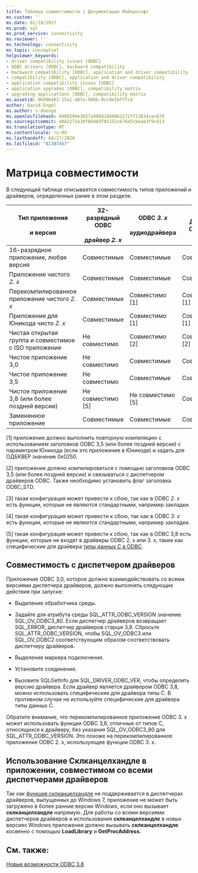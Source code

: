 ```yaml
---
title: Таблица совместимости | Документация Майкрософт
ms.custom: ''
ms.date: 01/19/2017
ms.prod: sql
ms.prod_service: connectivity
ms.reviewer: ''
ms.technology: connectivity
ms.topic: conceptual
helpviewer_keywords:
- driver compatibility issues [ODBC]
- ODBC drivers [ODBC], backward compatibility
- backward compatibility [ODBC], application and driver compatibility
- compatibility [ODBC], application and driver compatibility
- application compatibility issues [ODBC]
- application upgrades [ODBC], compatibility matrix
- upgrading applications [ODBC], compatibility matrix
ms.assetid: 0690b463-15a1-48fa-9d0b-9cc9e5bf7fc6
author: David-Engel
ms.author: v-daenge
ms.openlocfilehash: 0406599e1657a900d1669861572ff13834cec670
ms.sourcegitcommit: e042272a38fb646df05152c676e5cbeae3f9cd13
ms.translationtype: MT
ms.contentlocale: ru-RU
ms.lasthandoff: 04/27/2020
ms.locfileid: "81307457"
---
```

# <a name="compatibility-matrix"></a>Матрица совместимости
В следующей таблице описывается совместимость типов приложений и драйверов, определенных ранее в этом разделе.  
  
|Тип приложения<br /><br /> и версия|32-разрядный ODBC<br /><br /> драйвер *2. x*|ODBC *3. x*<br /><br /> аудиодрайвера|Драйвер ODBC 3,8|ISO и Open Group-совместимый драйвер|  
|--------------------------------------|-----------------------------------|---------------------------|---------------------|-----------------------------------------|  
|16-разрядное приложение, любая версия|Совместимые|Совместимые|Совместимые|Совместимые|  
|Приложение чистого *2. x*|Совместимые|Совместимые|Совместимые|Несовместимо [3]|  
|Перекомпилированное приложение чистого *2. x*|Совместимые|Совместимо [1]|Совместимо [1]|Несовместимо [3]|  
|Приложение для Юникода чисто *2. x*|Совместимые|Совместимо [1]|Совместимо [1]|Несовместимо [3]|  
|Чистая открытая группа и совместимое с ISO приложение|Не совместимо|Совместимо [2]|Совместимо [2]|Совместимо [2]|  
|Чистое приложение 3,0|Не совместимо|Совместимые|Совместимые|Несовместимо [4]|  
|Чистое приложение 3,5|Не совместимо|Совместимые|Совместимые|Несовместимо [4]|  
|Чистое приложение 3,8 (или более поздней версии)|Не совместимо [5]|Не совместимо [5]|Совместимые|Несовместимо [4]|  
|Замененное приложение|Совместимые|Совместимые|Совместимые|Несовместимо [3]|  
  
 [1] приложение должно выполнить повторную компиляцию с использованием заголовков ODBC 3,5 (или более поздней версии) с параметром Юникода (если это приложение в Юникоде) и задать для ОДБКВЕР значение 0x0250.  
  
 [2] приложение должно компилироваться с помощью заголовков ODBC 3,5 (или более поздней версии) и связываться с диспетчером драйверов ODBC. Также необходимо установить флаг заголовка ODBC_STD.  
  
 [3] такая конфигурация может привести к сбою, так как в ODBC *2. x* есть функции, которые не являются стандартными, например закладки.  
  
 [4] такая конфигурация может привести к сбою, так как в ODBC *3. x* есть функции, которые не являются стандартными, например закладки.  
  
 [5] такая конфигурация может привести к сбою, так как в ODBC 3,8 есть функции, которые не входят в драйверы ODBC 2. x или 3. x, такие как специфические для драйвера [типы данных C в ODBC](../../../odbc/reference/develop-app/c-data-types-in-odbc.md).  
  
## <a name="driver-manager-compatibility"></a>Совместимость с диспетчером драйверов  
 Приложение ODBC 3,0, которое должно взаимодействовать со всеми версиями диспетчера драйверов, должно выполнять следующие действия при запуске:  
  
-   Выделение обработчика среды.  
  
-   Задайте для атрибута среды SQL_ATTR_ODBC_VERSION значение SQL_OV_ODBC3_80. Если диспетчер драйверов возвращает SQL_ERROR, диспетчер драйверов старше 3,8. Сбросьте SQL_ATTR_ODBC_VERSION, чтобы SQL_OV_ODBC3 или SQL_OV_ODBC2 соответствующим образом соответствовать диспетчеру драйверов.  
  
-   Выделение маркера подключения.  
  
-   Установите соединение.  
  
-   Вызовите SQLGetInfo для SQL_DRIVER_ODBC_VER, чтобы определить версию драйвера. Если драйвер является драйвером ODBC 3,8, можно использовать специфические для драйвера типы C. В противном случае не используйте специфические для драйвера типы данных C.  
  
 Обратите внимание, что перекомпилированное приложение ODBC 3. x может использовать функции ODBC 3,8, отличные от типов C, относящихся к драйверу, без указания SQL_OV_ODBC3_80 для SQL_ATTR_ODBC_VERSION. Это похоже на перекомпилированное приложение ODBC 2. x, использующее функции ODBC 3. x.  
  
## <a name="using-sqlcancelhandle-in-an-application-compatible-with-all-driver-managers"></a>Использование Склканцелхандле в приложении, совместимом со всеми диспетчерами драйверов  
 Так как [функция склканцелхандле](../../../odbc/reference/syntax/sqlcancelhandle-function.md) не поддерживается в диспетчерах драйверов, выпущенных до Windows 7, приложение не может быть загружено в более ранние версии Windows, если оно вызывает **склканцелхандле** напрямую. Для работы со всеми версиями диспетчеров драйверов и использования **склканцелхандле** в новых версиях Windows приложение должно вызывать **склканцелхандле** косвенно с помощью **LoadLibrary** и **GetProcAddress.**  
  
## <a name="see-also"></a>См. также:  
 [Новые возможности ODBC 3.8](../../../odbc/reference/what-s-new-in-odbc-3-8.md)
